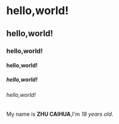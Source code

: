 # hello,world!
## hello,world!
### hello,world!
#### hello,world!
##### hello,world!
###### hello,world!

My name is **ZHU CAIHUA**,I'm *18 years old*.
